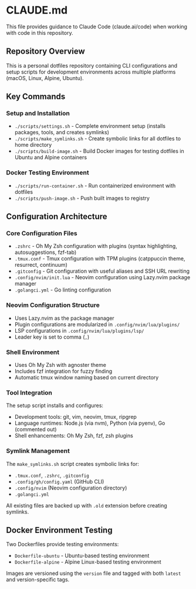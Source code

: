 # CLAUDE.md

This file provides guidance to Claude Code (claude.ai/code) when working with code in this repository.

## Repository Overview

This is a personal dotfiles repository containing CLI configurations and setup scripts for development environments across multiple platforms (macOS, Linux, Alpine, Ubuntu).

## Key Commands

### Setup and Installation
- `./scripts/settings.sh` - Complete environment setup (installs packages, tools, and creates symlinks)
- `./scripts/make_symlinks.sh` - Create symbolic links for all dotfiles to home directory
- `./scripts/build-image.sh` - Build Docker images for testing dotfiles in Ubuntu and Alpine containers

### Docker Testing Environment
- `./scripts/run-container.sh` - Run containerized environment with dotfiles
- `./scripts/push-image.sh` - Push built images to registry

## Configuration Architecture

### Core Configuration Files
- `.zshrc` - Oh My Zsh configuration with plugins (syntax highlighting, autosuggestions, fzf-tab)
- `.tmux.conf` - Tmux configuration with TPM plugins (catppuccin theme, resurrect, continuum)
- `.gitconfig` - Git configuration with useful aliases and SSH URL rewriting
- `.config/nvim/init.lua` - Neovim configuration using Lazy.nvim package manager
- `.golangci.yml` - Go linting configuration

### Neovim Configuration Structure
- Uses Lazy.nvim as the package manager
- Plugin configurations are modularized in `.config/nvim/lua/plugins/`
- LSP configurations in `.config/nvim/lua/plugins/lsp/`
- Leader key is set to comma (`,`)

### Shell Environment
- Uses Oh My Zsh with agnoster theme
- Includes fzf integration for fuzzy finding
- Automatic tmux window naming based on current directory

### Tool Integration
The setup script installs and configures:
- Development tools: git, vim, neovim, tmux, ripgrep
- Language runtimes: Node.js (via nvm), Python (via pyenv), Go (commented out)
- Shell enhancements: Oh My Zsh, fzf, zsh plugins

### Symlink Management
The `make_symlinks.sh` script creates symbolic links for:
- `.tmux.conf`, `.zshrc`, `.gitconfig`
- `.config/gh/config.yaml` (GitHub CLI)
- `.config/nvim` (Neovim configuration directory)
- `.golangci.yml`

All existing files are backed up with `.old` extension before creating symlinks.

## Docker Environment Testing
Two Dockerfiles provide testing environments:
- `Dockerfile-ubuntu` - Ubuntu-based testing environment
- `Dockerfile-alpine` - Alpine Linux-based testing environment

Images are versioned using the `version` file and tagged with both `latest` and version-specific tags.